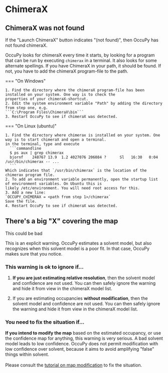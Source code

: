 # ChimeraX 

## ChimeraX was not found 
If the "Launch ChimeraX" button indicates "(not found)", then OccuPy has not found chimeraX.

OccuPy looks for chimeraX every time it starts, by looking for a program that can be run by executing `chimerax` in 
a terminal. It also looks for some alternate spellings. If you have ChimeraX in your path, it should be found. If 
not, you have to add the chimeraX program-file to the path.


=== "On Windows"

    1. Find the directory where the chimeraX program-file has been installed on your system. One way is to check the 
    properties of your chimeraX-shortcut.
    2. Edit the system environment variable "Path" by adding the directory from step one, e.g. 
    ```C:\Program Files\ChimeraX\bin```
    3. Restart OccuPy to see if chimeraX was detected.

=== "On Linux (ubuntu)"

    1. Find the directory where chimerax is installed on your system. One way is to start chimeraX and open a terminal. 
    in the terminal, type and execute
      ```commandline
      $ ps aux | grep chimerax
      bjornf    248767 13.9  1.2 4027076 206084 ?      Sl   16:30   0:04 /usr/bin/chimerax -- ...
      ```
    Which indicates that `/usr/bin/chimerax` is the location of the chimerax program file.
    2. To add an environment variable permanently, open the startup list of environment variables. On Ubuntu this is 
    likely /etc/environment. You will need root access for this.
    3. Add a new line: 
    `OCCUPY_CHIMERAX = <path from step 1>/chimerax` 
    Save the file. 
    4. Restart OccuPy to see if chimeraX was detected.

## There's a big "X" covering the map

<div class="admonition danger">
<p class="admonition-title">This could be bad</p>
<p>
This is an explicit warning. OccuPy estimates a solvent model, but also recognizes when this solvent model is a poor 
fit. In that case, OccuPy makes sure that you notice. 
</p>
</div>

### This warning is ok to ignore if...

1. **If you are just estimating relative resolution**, then the solvent model and confidence are not used. You can 
   then safely ignore the warning and hide it from view in the chimeraX model list. 

2. If you are estimating occupancies **without modification**, then the solvent model and confidence are not used. You can 
   then safely ignore the warning and hide it from view in the chimeraX model list.

### You need to fix the situation if...

**If you intend to modify the map** based on the estimated occupancy, or use the confidence map for anything, this 
warning is very serious. A bad solvent model leads to low confidence. OccuPy does not permit modification with low 
confidence over solvent, because it aims to avoid amplifying "false" things within solvent. 
<br><br>
Please consult the <a href="../Tutorials/case/modification">tutorial on map modification</a> to fix the situation.  





